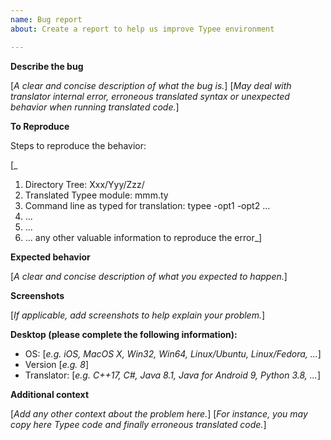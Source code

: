 ```yaml
---
name: Bug report
about: Create a report to help us improve Typee environment

---
```


**Describe the bug**

[_A clear and concise description of what the bug is._]
[_May deal with translator internal error, 
erroneous translated syntax or unexpected behavior 
when running translated code._]


**To Reproduce**

Steps to reproduce the behavior:

[_
1. Directory Tree: Xxx/Yyy/Zzz/
2. Translated Typee module: mmm.ty
3. Command line as typed for translation: typee -opt1 -opt2 ...
4. ...
5. ...
6. ... any other valuable information to reproduce the error_]

 
**Expected behavior**

[_A clear and concise description of what you expected to happen._]


**Screenshots**

[_If applicable, add screenshots to help explain your problem._]


**Desktop (please complete the following information):**

 - OS: [_e.g. iOS, MacOS X, Win32, Win64, Linux/Ubuntu, Linux/Fedora, ..._]
 - Version [_e.g. 8_]
 - Translator: [_e.g. C++17, C#, Java 8.1, Java for Android 9, Python 3.8, ..._]

 
**Additional context**

[_Add any other context about the problem here._]
[_For instance, you may copy here Typee code and finally erroneous translated code._]
